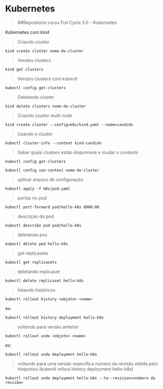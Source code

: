 # Kubernetes

> ##Repositório curso Full Cycle 3.0 - Kubernetes

Kubernetes com kind


> Criando cluster
```
kind create cluster nome-do-cluster
```

> Vendos clusters
```
kind get clusters
```

> Vendos clusters com kubectl
```
kubectl config get-clusters
```

> Deletando cluster
```
kind delete clusters nome-do-cluster
```

> Criando cluster multi node
```
kind create cluster --config=k8s/kind.yaml --name=candido
```

> Usando o cluster
```
kubectl cluster-info --context kind-candido
```

> Saber quais clusters estão disponíveis e mudar o contexto
```
kubectl config get-clusters
```
```
kubectl config use-context nome-do-cluster
```

> aplicar arquivo de configuração 
```
kubectl apply -f k8s/pod.yaml
```

> portas no pod
```
kubectl port-forward pod/hello-k8s 8080:80

```

> descrição do pod
```
kubectl describe pod pod/hello-k8s

```

> deletando pos
```
kubectl delete pod hello-k8s
```

> get replicasets
```
kubectl get replicasets
```

> deletando replicaset
```
kubectl delete replicaset hello-k8s
```

> listando históricos
```
kubectl rollout history <objeto> <nome>
```
ex:
```
kubectl rollout history deployment hello-k8s
```

> voltando para versão anterior
```
kubectl rollout undo <objeto> <name>
```
ex:
```
kubectl rollout undo deployment hello-k8s
```
> voltando para uma versão expecífica
número da revisão obtida pelo histpotico (kubectl rollout history deployment hello-k8s)
```
kubectl rollout undo deployment hello-k8s --to--revision=<número da revisão>
```